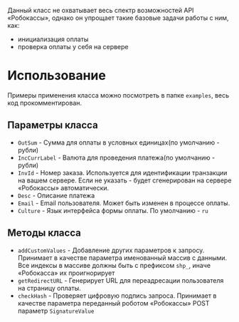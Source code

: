 Данный класс не охватывает весь спектр возможностей API «Робокассы», однако он упрощает такие базовые задачи работы с ним, как:
* инициализация оплаты
* проверка оплаты у себя на сервере

# Использование
Примеры применения класса можно посмотреть в папке `examples`, весь код прокомментирован.

## Параметры класса
* `OutSum` - Сумма для оплаты в условных единицах(по умолчанию - рубли)
* `IncCurrLabel` - Валюта для проведения платежа(по умолчанию - рубли)
* `InvId` - Номер заказа. Используется для идентификации транзакции на вашем сервере. Если не указать - будет сгенерирован на сервере «Робокассы» автоматически.
* `Desc` - Описание платежа
* `Email` - Email пользователя. Может быть изменен в процессе оплаты.
* `Culture` - Язык интерфейса формы оплаты. По умолчанию - `ru`


## Методы класса
* `addCustomValues` - Добавление других параметров к запросу. Принимает в качестве параметра именованный массив с данными. Все индексы в массиве должны быть с префиксом `shp_`, иначе «Робокасса» их проигнорирует
* `getRedirectURL` - Генерирует URL для переадресации пользователя на страницу оплаты.
* `checkHash` - Проверяет цифровую подпись запроса. Принимает в качестве параметра переданный роботом «Робокассы» POST параметр `SignatureValue`